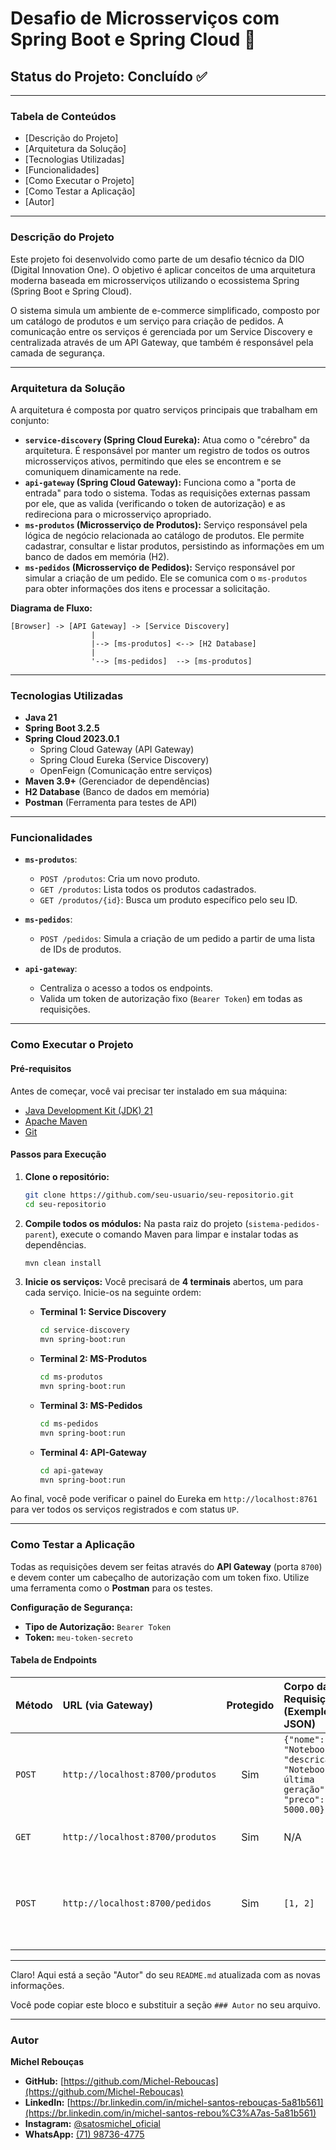 # Desafio de Microsserviços com Spring Boot e Spring Cloud 🚀

## Status do Projeto: Concluído ✅

-----

### Tabela de Conteúdos

  * [Descrição do Projeto]
  * [Arquitetura da Solução]
  * [Tecnologias Utilizadas]
  * [Funcionalidades]
  * [Como Executar o Projeto]
  * [Como Testar a Aplicação]
  * [Autor]

-----

### Descrição do Projeto

Este projeto foi desenvolvido como parte de um desafio técnico da DIO (Digital Innovation One). O objetivo é aplicar conceitos de uma arquitetura moderna baseada em microsserviços utilizando o ecossistema Spring (Spring Boot e Spring Cloud).

O sistema simula um ambiente de e-commerce simplificado, composto por um catálogo de produtos e um serviço para criação de pedidos. A comunicação entre os serviços é gerenciada por um Service Discovery e centralizada através de um API Gateway, que também é responsável pela camada de segurança.

-----

### Arquitetura da Solução

A arquitetura é composta por quatro serviços principais que trabalham em conjunto:

  * **`service-discovery` (Spring Cloud Eureka):** Atua como o "cérebro" da arquitetura. É responsável por manter um registro de todos os outros microsserviços ativos, permitindo que eles se encontrem e se comuniquem dinamicamente na rede.
  * **`api-gateway` (Spring Cloud Gateway):** Funciona como a "porta de entrada" para todo o sistema. Todas as requisições externas passam por ele, que as valida (verificando o token de autorização) e as redireciona para o microsserviço apropriado.
  * **`ms-produtos` (Microsserviço de Produtos):** Serviço responsável pela lógica de negócio relacionada ao catálogo de produtos. Ele permite cadastrar, consultar e listar produtos, persistindo as informações em um banco de dados em memória (H2).
  * **`ms-pedidos` (Microsserviço de Pedidos):** Serviço responsável por simular a criação de um pedido. Ele se comunica com o `ms-produtos` para obter informações dos itens e processar a solicitação.

**Diagrama de Fluxo:**

```
[Browser] -> [API Gateway] -> [Service Discovery]
                  |
                  |--> [ms-produtos] <--> [H2 Database]
                  |
                  '--> [ms-pedidos]  --> [ms-produtos]
```

-----

### Tecnologias Utilizadas

  - **Java 21**
  - **Spring Boot 3.2.5**
  - **Spring Cloud 2023.0.1**
      - Spring Cloud Gateway (API Gateway)
      - Spring Cloud Eureka (Service Discovery)
      - OpenFeign (Comunicação entre serviços)
  - **Maven 3.9+** (Gerenciador de dependências)
  - **H2 Database** (Banco de dados em memória)
  - **Postman** (Ferramenta para testes de API)

-----

### Funcionalidades

  - **`ms-produtos`**:

      - `POST /produtos`: Cria um novo produto.
      - `GET /produtos`: Lista todos os produtos cadastrados.
      - `GET /produtos/{id}`: Busca um produto específico pelo seu ID.

  - **`ms-pedidos`**:

      - `POST /pedidos`: Simula a criação de um pedido a partir de uma lista de IDs de produtos.

  - **`api-gateway`**:

      - Centraliza o acesso a todos os endpoints.
      - Valida um token de autorização fixo (`Bearer Token`) em todas as requisições.

-----

### Como Executar o Projeto

#### Pré-requisitos

Antes de começar, você vai precisar ter instalado em sua máquina:

  - [Java Development Kit (JDK) 21](https://www.oracle.com/java/technologies/downloads/%23jdk21-windows)
  - [Apache Maven](https://maven.apache.org/download.cgi)
  - [Git](https://git-scm.com/downloads)

#### Passos para Execução

1.  **Clone o repositório:**

    ```bash
    git clone https://github.com/seu-usuario/seu-repositorio.git
    cd seu-repositorio
    ```

2.  **Compile todos os módulos:**
    Na pasta raiz do projeto (`sistema-pedidos-parent`), execute o comando Maven para limpar e instalar todas as dependências.

    ```bash
    mvn clean install
    ```

3.  **Inicie os serviços:**
    Você precisará de **4 terminais** abertos, um para cada serviço. Inicie-os na seguinte ordem:

      * **Terminal 1: Service Discovery**
        ```bash
        cd service-discovery
        mvn spring-boot:run
        ```
      * **Terminal 2: MS-Produtos**
        ```bash
        cd ms-produtos
        mvn spring-boot:run
        ```
      * **Terminal 3: MS-Pedidos**
        ```bash
        cd ms-pedidos
        mvn spring-boot:run
        ```
      * **Terminal 4: API-Gateway**
        ```bash
        cd api-gateway
        mvn spring-boot:run
        ```

Ao final, você pode verificar o painel do Eureka em `http://localhost:8761` para ver todos os serviços registrados e com status `UP`.

-----

### Como Testar a Aplicação

Todas as requisições devem ser feitas através do **API Gateway** (porta `8700`) e devem conter um cabeçalho de autorização com um token fixo. Utilize uma ferramenta como o **Postman** para os testes.

**Configuração de Segurança:**

  - **Tipo de Autorização:** `Bearer Token`
  - **Token:** `meu-token-secreto`

#### Tabela de Endpoints

| Método | URL (via Gateway) | Protegido | Corpo da Requisição (Exemplo JSON) | Descrição |
| :--- | :--- | :---: | :--- | :--- |
| `POST` | `http://localhost:8700/produtos` | Sim | `{"nome": "Notebook", "descricao": "Notebook de última geração", "preco": 5000.00}` | Cria um novo produto. |
| `GET` | `http://localhost:8700/produtos` | Sim | N/A | Lista todos os produtos. |
| `POST` | `http://localhost:8700/pedidos` | Sim | `[1, 2]` | Cria um novo pedido com os produtos de ID 1 e 2. |

-----

Claro\! Aqui está a seção "Autor" do seu `README.md` atualizada com as novas informações.

Você pode copiar este bloco e substituir a seção `### Autor` no seu arquivo.

-----

### Autor

**Michel Rebouças**

  * **GitHub:** [https://github.com/Michel-Reboucas](https://github.com/Michel-Reboucas)
  * **LinkedIn:** [https://br.linkedin.com/in/michel-santos-rebouças-5a81b561](https://br.linkedin.com/in/michel-santos-rebou%C3%A7as-5a81b561)
  * **Instagram:** [@satosmichel\_oficial](https://www.instagram.com/satosmichel_oficial)
  * **WhatsApp:** [(71) 98736-4775](https://web.whatsapp.com/send?phone=557187364775)